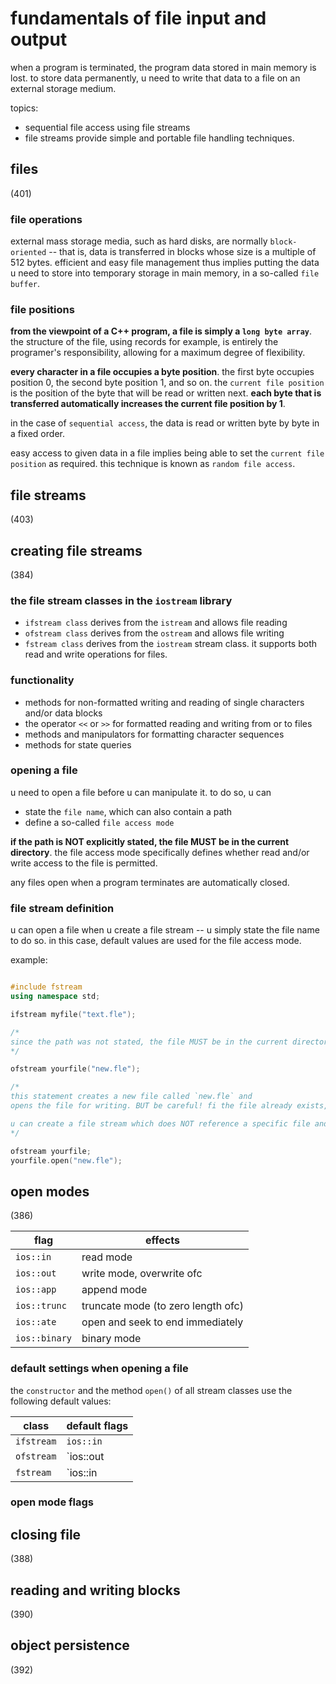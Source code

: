 # fundamentals of file input and output

when a program is terminated, the program data stored in main memory is lost. to store data permanently, u need to write that data to a file on an external storage medium.

topics:

- sequential file access using file streams
- file streams provide simple and portable file handling techniques.

## files

(401)

### file operations

external mass storage media, such as hard disks, are normally `block-oriented` -- that is, data is transferred in blocks whose size is a multiple of 512 bytes. efficient and easy file management thus implies putting the data u need to store into temporary storage in main memory, in a so-called `file buffer`.

### file positions

**from the viewpoint of a C++ program, a file is simply a `long byte array`**. the structure of the file, using records for example, is entirely the programer's responsibility, allowing for a maximum degree of flexibility.

**every character in a file occupies a byte position**. the first byte occupies position 0, the second byte position 1, and so on. the `current file position` is the position of the byte that will be read or written next. **each byte that is transferred automatically increases the current file position by 1**.

in the case of `sequential access`, the data is read or written byte by byte in a fixed order.

easy access to given data in a file implies being able to set the `current file position` as required. this technique is known as `random file access`.

## file streams

(403)

## creating file streams

(384)

### the file stream classes in the `iostream` library

- `ifstream class` derives from the `istream` and allows file reading
- `ofstream class` derives from the `ostream` and allows file writing
- `fstream class` derives from the `iostream` stream class. it supports both read and write operations for files.

### functionality

- methods for non-formatted writing and reading of single characters and/or data blocks
- the operator `<<` or `>>` for formatted reading and writing from or to files
- methods and manipulators for formatting character sequences
- methods for state queries

### opening a file

u need to open a file before u can manipulate it. to do so, u can

- state the `file name`, which can also contain a path
- define a so-called `file access mode`
  
**if the path is NOT explicitly stated, the file MUST be in the current directory**. the file access mode specifically defines whether read and/or write access to the file is permitted.

any files open when a program terminates are automatically closed.

### file stream definition

u can open a file when u create a file stream -- u simply state the file name to do so. in this case, default values are used for the file access mode.

example:

```c++

#include fstream
using namespace std;

ifstream myfile("text.fle");

/*
since the path was not stated, the file MUST be in the current directory. when a file is opened, the current file position is the beginning of the file.
*/

ofstream yourfile("new.fle");

/*
this statement creates a new file called `new.fle` and
opens the file for writing. BUT be careful! fi the file already exists, it will be truncated to a length of zero bytes, or in other words deleted.

u can create a file stream which does NOT reference a specific file and use the open() method to open a file later.
*/

ofstream yourfile;
yourfile.open("new.fle");

```

## open modes

(386)

| flag            | effects                               |
|-----------------|---------------------------------------|
| `ios::in`       | read mode                             |
| `ios::out`      | write mode, overwrite ofc             |
| `ios::app`      | append mode                           |
| `ios::trunc`    | truncate mode (to zero length ofc)    |
| `ios::ate`      | open and seek to end immediately      |
| `ios::binary`   | binary mode                           |

### default settings when opening a file

the `constructor` and the method `open()` of all stream classes use the following default values:

| class            | default flags              |
|------------------|----------------------------|
| `ifstream`       | `ios::in`                  |
| `ofstream`       | `ios::out | ios::trunc`    |
| `fstream`        | `ios::in | ios::out`       |

### open mode flags




## closing file

(388)

## reading and writing blocks

(390)

## object persistence

(392)